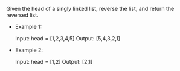 Given the head of a singly linked list, reverse the list, and return the reversed list.

-   Example 1:
    
    Input: head = [1,2,3,4,5]
    Output: [5,4,3,2,1]

-   Example 2:

    Input: head = [1,2]
    Output: [2,1]
